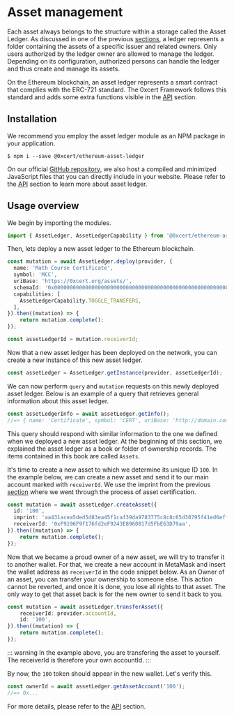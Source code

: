 # Asset management

Each asset always belongs to the structure within a storage called the Asset Ledger. As discussed in one of the previous [sections](https://docs.0xcert.org/guide/about-assets.html#explaining-the-concept), a ledger represents a folder containing the assets of a specific issuer and related owners. Only users authorized by the ledger owner are allowed to manage the ledger. Depending on its configuration, authorized persons can handle the ledger and thus create and manage its assets.

On the Ethereum blockchain, an asset ledger represents a smart contract that complies with the ERC-721 standard. The 0xcert Framework follows this standard and adds some extra functions visible in the [API](https://docs.0xcert.org/api/core.html) section.

## Installation

We recommend you employ the asset ledger module as an NPM package in your application.

```shell
$ npm i --save @0xcert/ethereum-asset-ledger
```

On our official [GitHub repository](https://github.com/0xcert/framework), we also host a compiled and minimized JavaScript files that you can directly include in your website. Please refer to the [API](https://docs.0xcert.org/api/core.html) section to learn more about asset ledger.

## Usage overview

We begin by importing the modules.

```ts
import { AssetLedger, AssetLedgerCapability } from '@0xcert/ethereum-asset-ledger';
```

Then, lets deploy a new asset ledger to the Ethereum blockchain. 

```ts
const mutation = await AssetLedger.deploy(provider, {
  name: 'Math Course Certificate',
  symbol: 'MCC',
  uriBase: 'https://0xcert.org/assets/',
  schemaId: '0x0000000000000000000000000000000000000000000000000000000000000000',
  capabilities: [
    AssetLedgerCapability.TOGGLE_TRANSFERS,
  ],
}).then((mutation) => {
    return mutation.complete();
});

const assetLedgerId = mutation.receiverId;
```

Now that a new asset ledger has been deployed on the network, you can create a new instance of this new asset ledger.

```ts
const assetLedger = AssetLedger.getInstance(provider, assetLedgerId);
```

We can now perform `query` and `mutation` requests on this newly deployed asset ledger. Below is an example of a query that retrieves general information about this asset ledger.

```ts
const assetLedgerInfo = await assetLedger.getInfo();
//=> { name: 'Certificate', symbol: 'CERT', uriBase: 'http://domain.com', schemaId: '239423' }
```

This query should respond with similar information to the one we defined when we deployed a new asset ledger. At the beginning of this section, we explained the asset ledger as a book or folder of ownership records. The items contained in this book are called `Assets`.

It's time to create a new asset to which we determine its unique ID `100`. In the example below, we can create a new asset and send it to our main account marked with `receiverId`. We use the imprint from the previous [section](https://docs.0xcert.org/guide/certification.html#usage-overview) where we went through the process of asset certification.

```ts
const mutation = await assetLedger.createAsset({
  id: '100',
  imprint: 'aa431acea5ded5d83ea45f1caf39da9783775c8c8c65d30795f41ed6eff45e1b',
  receiverId: '0xF9196F9f176fd2eF9243E8960817d5FbE63D79aa',
}).then((mutation) => {
    return mutation.complete();
});
```

Now that we became a proud owner of a new asset, we will try to transfer it to another wallet. For that, we create a new account in MetaMask and insert the wallet address as `receiverId` in the code snippet below. As an Owner of an asset, you can transfer your ownership to someone else. This action cannot be reverted, and once it is done, you lose all rights to that asset. The only way to get that asset back is for the new owner to send it back to you.

```ts
const mutation = await assetLedger.transferAsset({
    receiverId: provider.accountId,
    id: '100',
}).then((mutation) => {
    return mutation.complete();
});
```

::: warning
In the example above, you are transfering the asset to yourself. The receiverId is therefore your own accountId.
:::

By now, the `100` token should appear in the new wallet. Let's verify this.

```ts
const ownerId = await assetLedger.getAssetAccount('100');
//=> 0x...
```

For more details, please refer to the [API](https://docs.0xcert.org/api/core.html) section.
